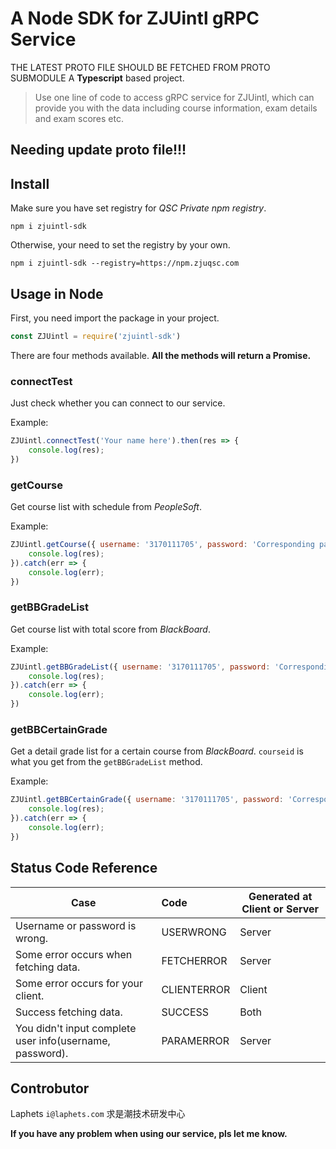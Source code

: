 # A Node SDK for ZJUintl gRPC Service
THE LATEST PROTO FILE SHOULD BE FETCHED FROM PROTO SUBMODULE
A **Typescript** based project.
> Use one line of code to access gRPC service for ZJUintl, which can provide you with the data including course information, exam details and exam scores etc.

## Needing update proto file!!!

## Install
Make sure you have set registry for *QSC Private npm registry*.
```
npm i zjuintl-sdk
```

Otherwise, your need to set the registry by your own.
```
npm i zjuintl-sdk --registry=https://npm.zjuqsc.com
```



## Usage in Node

First, you need import the package in your project.
```js
const ZJUintl = require('zjuintl-sdk')
```

There are four methods available. 
**All the methods will return a Promise.**

### connectTest
Just check whether you can connect to our service.

Example:
```js
ZJUintl.connectTest('Your name here').then(res => {
    console.log(res);
})
```

### getCourse
Get course list with schedule from *PeopleSoft*.

Example:
```js
ZJUintl.getCourse({ username: '3170111705', password: 'Corresponding password here' }).then(res => {
    console.log(res);
}).catch(err => {
    console.log(err);
})
```

### getBBGradeList
Get course list with total score from *BlackBoard*.

Example:
```js
ZJUintl.getBBGradeList({ username: '3170111705', password: 'Corresponding password here' }).then(res => {
    console.log(res);
}).catch(err => {
    console.log(err);
})
```

### getBBCertainGrade
Get a detail grade list for a certain course from *BlackBoard*.
`courseid` is what you get from the `getBBGradeList` method.

Example:
```js
ZJUintl.getBBCertainGrade({ username: '3170111705', password: 'Corresponding password here', courseid: '_2823_1' }).then(res => {
    console.log(res);
}).catch(err => {
    console.log(err);
})
```

## Status Code Reference
| Case                                                     | Code        | Generated at Client or Server |
| -------------------------------------------------------- | :---------- | ----------------------------- |
| Username or password is wrong.                           | USERWRONG   | Server                        |
| Some error occurs when fetching data.                    | FETCHERROR  | Server                        |
| Some error occurs for your client.                       | CLIENTERROR | Client                        |
| Success fetching data.                                   | SUCCESS     | Both                          |
| You didn't input complete user info(username, password). | PARAMERROR  | Server                        |


## Controbutor
Laphets `i@laphets.com` 求是潮技术研发中心

**If you have any problem when using our service, pls let me know.**
